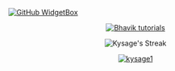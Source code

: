 [![GitHub WidgetBox](https://github-widgetbox.vercel.app/api/profile?username=kysage1&data=followers,repositories,stars,commits&theme=nautilus)](https://github.com/kysage1)

<p align="center">
  <a href="https://github.com/kysage1">
    <img title="Bhavik tutorials" src="https://github-readme-stats.vercel.app/api?username=FortunatusMokaya&show_icons=true&include_all_commits=true&theme=blue-green&hide_border=true&cache_seconds=3200">
  </a>
</p>

<p align="center">
  <img title="Kysage's Streak" src="https://github-readme-streak-stats.herokuapp.com/?user=rooted-cyber&theme=blue-green&hide_border=true">
</p>

<p align="center">
  <a href="https://github.com/kysage1">
    <img title="kysage1" src="https://github-readme-stats.vercel.app/api/top-langs/?username=rooted-cyber&layout=compact&theme=blue-green&hide_border=true">
  </a>
</p>
